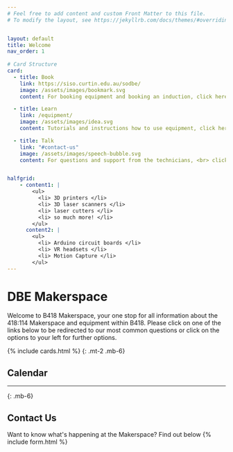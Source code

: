 ```yaml
---
# Feel free to add content and custom Front Matter to this file.
# To modify the layout, see https://jekyllrb.com/docs/themes/#overriding-theme-defaults


layout: default
title: Welcome
nav_order: 1
 
# Card Structure
card:
  - title: Book
    link: https://siso.curtin.edu.au/sodbe/
    image: /assets/images/bookmark.svg
    content: For booking equipment and booking an induction, click here.

  - title: Learn
    link: /equipment/
    image: /assets/images/idea.svg
    content: Tutorials and instructions how to use equipment, click here

  - title: Talk
    link: "#contact-us"
    image: /assets/images/speech-bubble.svg
    content: For questions and support from the technicians, <br> click here


halfgrid: 
    - content1: |
        <ul> 
          <li> 3D printers </li>
          <li> 3D laser scanners </li>
          <li> laser cutters </li>
          <li> so much more! </li>
        </ul>
      content2: |
        <ul>
          <li> Arduino circuit boards </li> 
          <li> VR headsets </li>
          <li> Motion Capture </li>
        </ul>
--- 
```


<!-- <script src='https://cdn.jsdelivr.net/npm/fullcalendar@6.1.1/index.global.min.js'></script>
<script>
  document.addEventListener('DOMContentLoaded', function() {
    var calendarEl = document.getElementById('calendar');
    var calendar = new FullCalendar.Calendar(calendarEl, {
      plugins: [ googleCalendarPlugin ],
      googleCalendarApiKey: '<YOUR API KEY>',
      events: {
        googleCalendarId: '280706j@curtin.edu.au'
      }
    });

    calendar.render();
  });
</script> -->


# DBE Makerspace

Welcome to B418 Makerspace, your one stop for all information about the 418:114 Makerspace and equipment within B418. Please click on one of the links below to be redirected to our most common questions or click on the options to your left for further options.


{% include cards.html %}
{: .mt-2 .mb-6}

<!-- ---

## What we provide
{: .mt-4 .mb-3}

{% include cards.html %}

The DBE Makerspace offers many resources available for booking from staff and students. Some equipment can even be booked home for use. This includes:
{: .mb-6} -->


## Calendar
<!-- <div id='calendar'></div>

<script src='fullcalendar/dist/index.global.js'></script>
<script>
...
var calendar = new FullCalendar.Calendar(calendarEl, {
  // no plugin config required!
});
...
</script> -->

---
{: .mb-6}

## Contact Us
Want to know what's happening at the Makerspace? Find out below
{% include form.html %}



